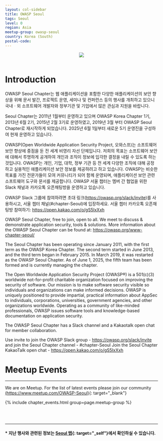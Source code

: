 ```yaml
---
layout: col-sidebar
title: OWASP Seoul
tags: Seoul
level: 0
region: Asia
meetup-group: owasp-seoul
country: Korea (South)
postal-code: 
---
```


<center><img src="./assets/images/OWASP_seoul_Title_2025_summer"></center><br>

# Introduction
OWASP Seoul Chapter는 웹 애플리케이션을 포함한 다양한 애플리케이션의 보안 향상을 위해 문서 발간, 프로젝트 운영, 세미나 및 컨퍼런스 등의 행사를 개최하고 있으니 국내ㆍ외 소프트웨어 개발자와 정부기관 및 기업에서 많은 관심과 지원을 바랍니다.

Seoul Chapter는 2011년 1월부터 운영하고 있으며 OWASP Korea Chapter 1기, 2013년 6월 2기, 2015년 2월 3기로 운영하였고, 2019년 3월 부터 OWASP Seoul Chapter로 재시작하게 되었습니다. 2025년 6월 1일부터 새로운 5기 운영진을 구성하여 현재 운영하고 있습니다.

OWASP(Open Worldwide Application Security Project, 오와스프)는 소프트웨어 보안 향상에 중점을 둔 전 세계 비영리 자선 단체입니다. 저희의 목표는 소프트웨어 보안에 대해서 투명하게 공개하여 개인과 조직이 정보에 입각한 결정을 내릴 수 있도록 하는 것입니다. OWASP는 개인, 기업, 대학, 정부 기관 등 전 세계 다양한 조직에 대해 공정하고 실용적인 애플리케이션 보안 정보를 제공하려고 하고 있습니다. OWASP는 비슷한 목표를 가진 전문가들이 모여 커뮤니티가 되어 함께 운영되며, 애플리케이션 보안 관련 소프트웨어 도구와 문서를 제공합니다.
OWASP 서울 챕터는 멤버 간 협업을 위한 Slack 채널과 카카오톡 오픈채팅방을 운영하고 있습니다.

OWASP Slack 그룹에 참여하려면 초대 링크(https://owasp.org/slack/invite)를 사용하시고, 서울 챕터 채널(#chapter-Seoul)에 입장하세요.
서울 챕터 카카오톡 오픈채팅방 참여하기: https://open.kakao.com/o/gS5IxXxh

OWASP Seoul Chapter, free to join, open to all. We meet to discuss & demonstrate application security, tools & solutions. More information about the OWASP Seoul Chapter can be found at: https://owasp.org/www-chapter-seoul/

The Seoul Chapter has been operating since January 2011, with the first term as the OWASP Korea Chapter. The second term started in June 2013, and the third term began in February 2015. In March 2019, it was restarted as the OWASP Seoul Chapter. As of June 1, 2025, the fifth team has been formed and is currently managing the chapter.

The Open Worldwide Application Security Project (OWASP®) is a 501(c)(3) worldwide not-for-profit charitable organization focused on improving the security of software. Our mission is to make software security visible so individuals and organizations can make informed decisions. OWASP is uniquely positioned to provide impartial, practical information about AppSec to individuals, corporations, universities, government agencies, and other organizations worldwide. Operating as a community of like-minded professionals, OWASP issues software tools and knowledge-based documentation on application security.

The OWASP Seoul Chapter has a Slack channel and a Kakaotalk open chat for member collaboration.

Use invite to join the OWASP Slack group - https://owasp.org/slack/invite and join the Seoul Chapter channel - #chapter-Seoul
Join the Seoul Chapter KakaoTalk open chat - https://open.kakao.com/o/gS5IxXxh


# Meetup Events
---  
We are on Meetup. For the list of latest events please join our community [(https://www.meetup.com/OWASP-Seoul)](https://www.meetup.com/OWASP-Seoul){: target="_blank"}

{% include chapter_events.html group=page.meetup-group %}

<br>
<br>


---  
#### * 지난 행사와 관련된 정보는 [Seoul 탭](#div-seoul){: target="_self"}에서 확인하실 수 있습니다.

<br><br>
